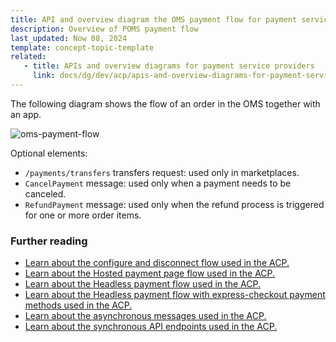 ```yaml
---
title: API and overview diagram the OMS payment flow for payment service providers
description: Overview of POMS payment flow
last_updated: Now 08, 2024
template: concept-topic-template
related:
   - title: APIs and overview diagrams for payment service providers
     link: docs/dg/dev/acp/apis-and-overview-diagrams-for-payment-service-providers.html
---
```


The following diagram shows the flow of an order in the OMS together with an app.

![oms-payment-flow](https://spryker.s3.eu-central-1.amazonaws.com/docs/dg/dev/acp/apis-and-overview-diagrams-for-payment-service-providers.md/oms-payment-flow.png)

Optional elements:
* `/payments/transfers` transfers request: used only in marketplaces.
* `CancelPayment` message: used only when a payment needs to be canceled.
* `RefundPayment` message: used only when the refund process is triggered for one or more order items.

### Further reading

* [Learn about the configure and disconnect flow used in the ACP.](docs/dg/dev/acp/apis-and-overview-diagrams-for-payment-service-providers-configure-and-disconnect.html)
* [Learn about the Hosted payment page flow used in the ACP.](docs/dg/dev/acp/apis-and-overview-diagrams-for-payment-service-providers-hosted-payment-page.html)
* [Learn about the Headless payment flow used in the ACP.](docs/dg/dev/acp/apis-and-overview-diagrams-for-payment-service-providers-headless.html)
* [Learn about the Headless payment flow with express-checkout payment methods used in the ACP.](docs/dg/dev/acp/apis-and-overview-diagrams-for-payment-service-providers-headless-express-checkout.html)
* [Learn about the asynchronous messages used in the ACP.](docs/dg/dev/acp/apis-and-overview-diagrams-for-payment-service-providers-asynchronous-api.html)
* [Learn about the synchronous API endpoints used in the ACP.](docs/dg/dev/acp/apis-and-overview-diagrams-for-payment-service-providers-synchronous-api.html)